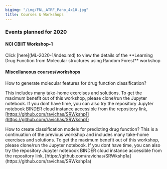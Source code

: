 ```yaml
---
bigimg: "/img/FNL_ATRF_Pano_4x10.jpg"
title: Courses & Workshops
---
```



### Events planned for 2020 

#### NCI CBIIT Workshop-1

<p> Click [here](ML-2020-1/index.md) to view the details of the **Learning Drug Function from Molecular structures using Random Forest** workshop

#### Miscellaneous courses/workshops 

<p> How to generate molecular features for drug function classification? 

This includes many take-home exercises and solutions. 
To get the maximum benefit out of this workshop, please clone/run the Jupyter notebook. 
If you dont have time, you can also try the repository Jupyter notebook BINDER cloud instance 
accessible from the repository link, 
[https://github.com/ravichas/SRWkshp1](https://github.com/ravichas/SRWkshp1) </li>

<p> How to create classification models for predicting drug function? 
This is a continuation of the previous workshop and includes many take-home exercises and solutions. 
To get the maximum benefit out of this workshop, please clone/run the Jupyter notebook. 
If you dont have time, you can also try the repository Jupyter notebook BINDER cloud instance 
accessible from the repository link, 
[https://github.com/ravichas/SRWkshp1a](https://github.com/ravichas/SRWkshp1a) </li>
